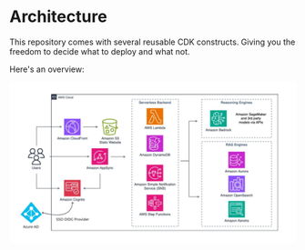 # Architecture

This repository comes with several reusable CDK constructs. Giving you the freedom to decide what to deploy and what not.

Here's an overview:

![sample](./assets/architecture.jpg "Architecture Diagram")